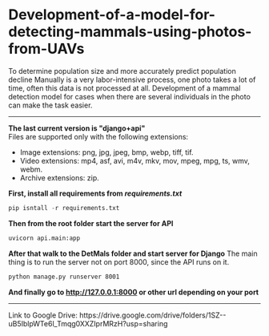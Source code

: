 # Development-of-a-model-for-detecting-mammals-using-photos-from-UAVs
To determine population size and more accurately predict population decline  Manually is a very labor-intensive process, one photo takes a lot of time, often this data is not processed at all.  Development of a mammal detection model for cases when there are several individuals in the photo can make the task easier. 
<hr>
<b>The last current version is "django+api"</b><br>
Files are supported only with the following extensions:
<ul>
<li>Image extensions: png, jpg, jpeg, bmp, webp, tiff, tif.</li>
<li>Video extensions: mp4, asf, avi, m4v, mkv, mov, mpeg, mpg, ts, wmv, webm.</li>
<li>Archive extensions: zip.</li>
</ul>
<b>First,  install all requirements from <i>requirements.txt</i></b><br>


```python
pip isntall -r requirements.txt
```

<b>Then from the root folder start the server for API</b>

```bash
uvicorn api.main:app
```

<b>After that walk to the DetMals folder and start server for Django</b>
The main thing is to run the server not on port 8000, since the API runs on it.

```bash
python manage.py runserver 8001
```

<b>And finally go to http://127.0.0.1:8000 or other url depending on your port</b>
<hr>
Link to Google Drive: https://drive.google.com/drive/folders/1SZ--uB5IblpWTe6l_Tmqg0XXZIprMRzH?usp=sharing
